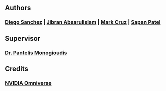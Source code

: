 ## Authors

### <a href="https://github.com/dfsanchez999">Diego Sanchez</a> |  <a href="https://harp.njit.edu/~jga26/">Jibran Absarulislam</a> | <a href="https://github.com/markkcruz">Mark Cruz</a> | <a href="https://github.com/sppatel2112">Sapan Patel</a>

## Supervisor

### <a href="https://pantelis.github.io/">Dr. Pantelis Monogioudis</a>

## Credits

### <a href="https://developer.nvidia.com/nvidia-omniverse-platform">NVIDIA Omniverse</a>